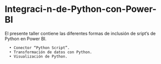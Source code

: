 # Integraci-n-de-Python-con-Power-BI

El presente taller contiene las diferentes formas de inclusión de sript’s de Python en Power BI. 

      •	Conector “Python Script”.
      •	Transformación de datos con Python. 
      •	Visualización de Python.
